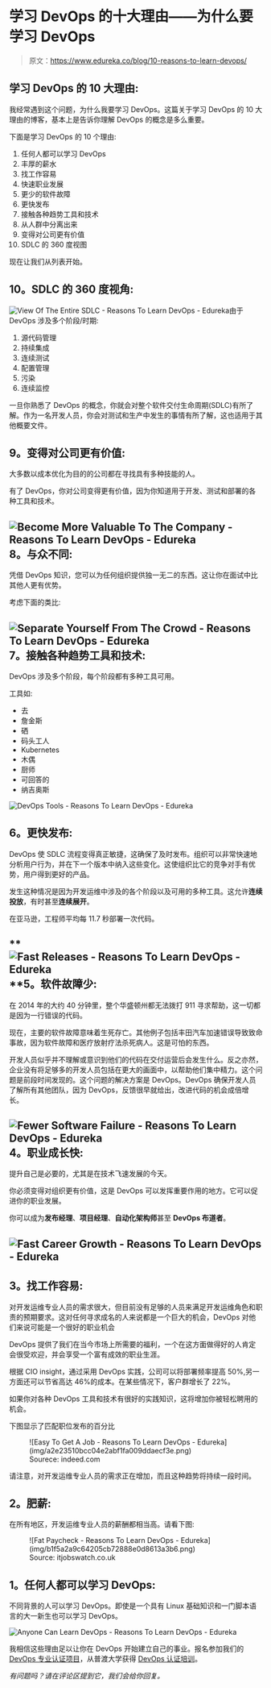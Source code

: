 # 学习 DevOps 的十大理由——为什么要学习 DevOps

> 原文：<https://www.edureka.co/blog/10-reasons-to-learn-devops/>

## **学习 DevOps 的 10 大理由:**

我经常遇到这个问题，为什么我要学习 DevOps。这篇关于学习 DevOps 的 10 大理由的博客，基本上是告诉你理解 DevOps 的概念是多么重要。

下面是学习 DevOps 的 10 个理由:

1.  任何人都可以学习 DevOps
2.  丰厚的薪水
3.  找工作容易
4.  快速职业发展
5.  更少的软件故障
6.  更快发布
7.  接触各种趋势工具和技术
8.  从人群中分离出来
9.  变得对公司更有价值
10.  SDLC 的 360 度视图

现在让我们从列表开始。

## **10。SDLC 的 360 度视角:**

![View Of The Entire SDLC - Reasons To Learn DevOps - Edureka](img/5ed2963343a0489fbf8964bc8fb65855.png)由于 DevOps 涉及多个阶段/时期:

1.  源代码管理
2.  持续集成
3.  连续测试
4.  配置管理
5.  污染
6.  连续监控

一旦你熟悉了 DevOps 的概念，你就会对整个软件交付生命周期(SDLC)有所了解。作为一名开发人员，你会对测试和生产中发生的事情有所了解，这也适用于其他概要文件。

## **9。变得对公司更有价值:**

大多数以成本优化为目的的公司都在寻找具有多种技能的人。

有了 DevOps，你对公司变得更有价值，因为你知道用于开发、测试和部署的各种工具和技术。

## **![Become More Valuable To The Company - Reasons To Learn DevOps - Edureka](img/85c49513fcc75264fc4c5afffc65f480.png) 8。与众不同:**

凭借 DevOps 知识，您可以为任何组织提供独一无二的东西。这让你在面试中比其他人更有优势。

考虑下面的类比:

## **![Separate Yourself From The Crowd - Reasons To Learn DevOps - Edureka](img/ceb3c70659b2824888c871d907b3a2e7.png) 7。接触各种趋势工具和技术:** 

DevOps 涉及多个阶段，每个阶段都有多种工具可用。

工具如:

*   去
*   詹金斯
*   硒
*   码头工人
*   Kubernetes
*   木偶
*   厨师
*   可回答的
*   纳吉奥斯

![DevOps Tools - Reasons To Learn DevOps - Edureka](img/21a55c32d9ad25ce2d0ef96481640578.png)

## **6。更快发布:**

DevOps 使 SDLC 流程变得真正敏捷，这确保了及时发布。组织可以非常快速地分析用户行为，并在下一个版本中纳入这些变化。这使组织比它的竞争对手有优势，用户得到更好的产品。

发生这种情况是因为开发运维中涉及的各个阶段以及可用的多种工具。这允许**连续投放**，有时甚至**连续展开**。

在亚马逊，工程师平均每 11.7 秒部署一次代码。

## **![Fast Releases - Reasons To Learn DevOps - Edureka](img/52d1a25a4c711045933f741eb7e4427d.png)****5。软件故障少:** 

在 2014 年的大约 40 分钟里，整个华盛顿州都无法拨打 911 寻求帮助，这一切都是因为一行错误的代码。

现在，主要的软件故障意味着生死存亡。其他例子包括丰田汽车加速错误导致致命事故，因为软件故障和医疗放射疗法杀死病人。这是可怕的东西。

开发人员似乎并不理解或意识到他们的代码在交付运营后会发生什么。反之亦然，企业没有将足够多的开发人员包括在更大的画面中，以帮助他们集中精力。这个问题是前段时间发现的。这个问题的解决方案是 DevOps。DevOps 确保开发人员了解所有其他团队，因为 DevOps，反馈很早就给出，改进代码的机会成倍增长。

## **![Fewer Software Failure - Reasons To Learn DevOps - Edureka](img/73a95ef12d2722e5b66ff69deb5725f4.png) 4。职业成长快:** 

提升自己是必要的，尤其是在技术飞速发展的今天。

你必须变得对组织更有价值，这是 DevOps 可以发挥重要作用的地方。它可以促进你的职业发展。

你可以成为**发布经理**、**项目经理**、**自动化架构师**甚至 **DevOps 布道者**。

## **![Fast Career Growth - Reasons To Learn DevOps - Edureka](img/909fbc3fee60e2b44bb75ecf24ae4686.png)**

## **3。找工作容易:**

对开发运维专业人员的需求很大，但目前没有足够的人员来满足开发运维角色和职责的预期要求。这对任何寻求成名的人来说都是一个巨大的机会，DevOps 对他们来说可能是一个很好的职业机会

DevOps 提供了我们在当今市场上所需要的福利，一个在这方面做得好的人肯定会很受欢迎，并会享受一个富有成效的职业生涯。

根据 CIO insight，通过采用 DevOps 实践，公司可以将部署频率提高 50%,另一方面还可以节省高达 46%的成本。在某些情况下，客户群增长了 22%。

如果你对各种 DevOps 工具和技术有很好的实践知识，这将增加你被轻松聘用的机会。

下图显示了匹配职位发布的百分比

<figure id="attachment_58165" aria-describedby="caption-attachment-58165" style="width: 625px" class="wp-caption aligncenter">![Easy To Get A Job - Reasons To Learn DevOps - Edureka](img/a2e23510bcc04e2abf1fa009ddaecf3e.png)

<figcaption id="caption-attachment-58165" class="wp-caption-text">Sourece: indeed.com</figcaption>

</figure>

请注意，对开发运维专业人员的需求正在增加，而且这种趋势将持续一段时间。

## **2。肥薪:**

在所有地区，开发运维专业人员的薪酬都相当高。请看下图:

<figure id="attachment_58166" aria-describedby="caption-attachment-58166" style="width: 620px" class="wp-caption aligncenter">![Fat Paycheck - Reasons To Learn DevOps - Edureka](img/b1f5a2a9c64205cb72888e0d8613a3b6.png)

<figcaption id="caption-attachment-58166" class="wp-caption-text">Source: itjobswatch.co.uk</figcaption>

</figure>

## **1。任何人都可以学习 DevOps:**

不同背景的人可以学习 DevOps。即使是一个具有 Linux 基础知识和一门脚本语言的大一新生也可以学习 DevOps。

![Anyone Can Learn DevOps - Reasons To Learn DevOps - Edureka](img/face70a4b66411e7d575736e0512126d.png)

我相信这些理由足以让你在 DevOps 开始建立自己的事业。报名参加我们的 [DevOps 专业认证项目](https://www.edureka.co/executive-programs/purdue-devops)，从普渡大学获得 [DevOps 认证培训](https://www.edureka.co/devops-certification-training)。

*有问题吗？请在评论区提到它，我们会给你回复。*